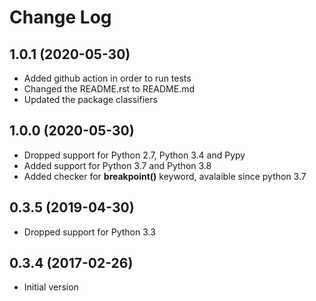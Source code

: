 Change Log
==========

1.0.1 (2020-05-30)
------------------

* Added github action in order to run tests
* Changed the README.rst to README.md
* Updated the package classifiers

1.0.0 (2020-05-30)
------------------

* Dropped support for Python 2.7, Python 3.4 and Pypy
* Added support for Python 3.7 and Python 3.8
* Added checker for **breakpoint()** keyword, avalaible since python 3.7

0.3.5 (2019-04-30)
------------------

* Dropped support for Python 3.3


0.3.4 (2017-02-26)
------------------

* Initial version
